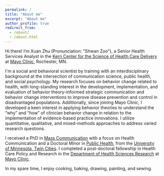 ```yaml
---
permalink: /
title: "About me"
excerpt: "About me"
author_profile: true
redirect_from: 
  - /about/
  - /about.html
---
```


Hi there! I’m Xuan Zhu (Pronunciation: "Shwan Zoo"), a Senior Health Services Analyst in the <a href="https://www.mayo.edu/research/centers-programs/robert-d-patricia-e-kern-center-science-health-care-delivery/" target="_blank">Kern Center for the Science of Health Care Delivery</a> at <a href="https://www.mayoclinic.org/" target="_blank">Mayo Clinic</a>, Rochester, MN. 

I'm a social and behavioral scientist by training with an interdisciplinary background at the intersection of communication science, public health, and social psychology. My research focuses on behavior change related to health, with long-standing interest in the development, implementation, and evaluation of behavior theory-informed strategic communication and behavior change interventions to improve disease prevention and control in disadvantaged populations. Additionally, since joining Mayo Clinic, I developed a keen interest in applying behavior theories to understand the “why” and “how” of clinician behavior change in relation to the implementation of evidence-based practice innovations. I utilize quantitative, qualitative, and mixed-methods approaches to address varied research questions. 

I received a PhD in <a href="https://hsjmc.umn.edu/" target="_blank">Mass Communication</a> with a focus on Health Communication and a Doctoral Minor in <a href="https://www.sph.umn.edu/" target="_blank">Public Health</a>, from the <a href="https://twin-cities.umn.edu/" target="_blank">University of Minnesota, Twin Cities</a>. I completed a post-doctoral fellowship in Health Care Policy and Research in the <a href="https://www.mayo.edu/research/departments-divisions/department-health-sciences-research/" target="_blank">Department of Health Sciences Research</a> at <a href="https://www.mayoclinic.org/" target="_blank">Mayo Clinic</a>. 

In my spare time, I enjoy cooking, baking, drawing, painting, and sewing.
